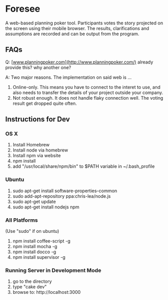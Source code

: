 Foresee
=======
A web-based planning poker tool. Participants votes the story projected on the screen using their mobile browser.
The results, clarifications and assumptions are recorded and can be output from the program. 

FAQs
----
Q: [www.planningpoker.com](http://www.planningpoker.com/) already provide this? why another one?

A: Two major reasons. The implementation on said web is ...

1. Online-only. This means you have to connect to the interet to use, and also needs
to transfer the details of your project outside your company.
2. Not robust enough. It does not handle flaky connection well. The voting result get dropped quite often.

Instructions for Dev
-----------
### OS X
1. Install Homebrew
2. Install node via homebrew
3. Install npm via website
4. npm install
5. add "/usr/local/share/npm/bin" to $PATH variable in ~/.bash_profile

### Ubuntu
1. sudo apt-get install software-properties-common
2. sudo add-apt-repository ppa:chris-lea/node.js
3. sudo apt-get update
4. sudo apt-get install nodejs npm

### All Platforms
(Use "sudo" if on ubuntu)
1. npm install coffee-script -g 
2. npm install mocha -g 
3. npm install docco -g  
4. npm install supervisor -g 

### Running Server in Development Mode
1. go to the directory
2. type "cake dev"
3. browse to: http://localhost:3000
